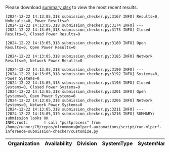 Please download [summary.xlsx](summary.xlsx) to view the most recent results. 
 ```
[2024-12-22 14:13:05,318 submission_checker.py:3167 INFO] Results=0, NoResults=0, Power Results=0
[2024-12-22 14:13:05,318 submission_checker.py:3174 INFO] ---
[2024-12-22 14:13:05,318 submission_checker.py:3175 INFO] Closed Results=0, Closed Power Results=0

[2024-12-22 14:13:05,318 submission_checker.py:3180 INFO] Open Results=0, Open Power Results=0

[2024-12-22 14:13:05,318 submission_checker.py:3185 INFO] Network Results=0, Network Power Results=0

[2024-12-22 14:13:05,318 submission_checker.py:3190 INFO] ---
[2024-12-22 14:13:05,318 submission_checker.py:3192 INFO] Systems=0, Power Systems=0
[2024-12-22 14:13:05,318 submission_checker.py:3196 INFO] Closed Systems=0, Closed Power Systems=0
[2024-12-22 14:13:05,318 submission_checker.py:3201 INFO] Open Systems=0, Open Power Systems=0
[2024-12-22 14:13:05,318 submission_checker.py:3206 INFO] Network Systems=0, Network Power Systems=0
[2024-12-22 14:13:05,318 submission_checker.py:3211 INFO] ---
[2024-12-22 14:13:05,319 submission_checker.py:3216 INFO] SUMMARY: submission looks OK
INFO:root:       ! call "postprocess" from /home/runner/CM/repos/mlcommons@mlperf-automations/script/run-mlperf-inference-submission-checker/customize.py

```

| Organization   | Availability   | Division   | SystemType   | SystemName   | Platform   | Model   | MlperfModel   | Scenario   | Result   | Accuracy   | number_of_nodes   | host_processor_model_name   | host_processors_per_node   | host_processor_core_count   | accelerator_model_name   | accelerators_per_node   | Location   | framework   | operating_system   | notes   | compliance   | errors   | version   | inferred   | has_power   | Units   | weight_data_types   |
|----------------|----------------|------------|--------------|--------------|------------|---------|---------------|------------|----------|------------|-------------------|-----------------------------|----------------------------|-----------------------------|--------------------------|-------------------------|------------|-------------|--------------------|---------|--------------|----------|-----------|------------|-------------|---------|---------------------|